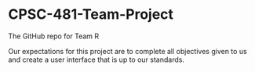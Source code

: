 # CPSC-481-Team-Project
The GitHub repo for Team R

Our expectations for this project are to complete all objectives given to us and create a user interface that is up to our standards.
